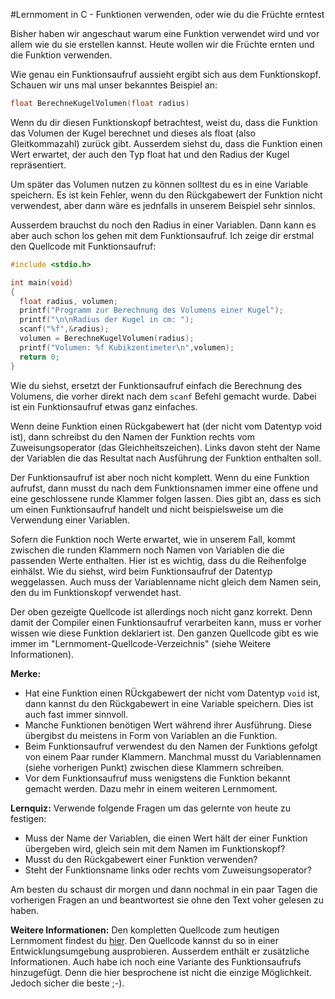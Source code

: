 #Lernmoment in C - Funktionen verwenden, oder wie du die Früchte erntest

Bisher haben wir angeschaut warum eine Funktion verwendet wird und vor allem wie du sie erstellen kannst. Heute wollen wir die Früchte ernten und die Funktion verwenden.

Wie genau ein Funktionsaufruf aussieht ergibt sich aus dem Funktionskopf. Schauen wir uns mal unser bekanntes Beispiel an:

```c
float BerechneKugelVolumen(float radius)
```

Wenn du dir diesen Funktionskopf betrachtest, weist du, dass die Funktion das Volumen der Kugel berechnet und dieses als float (also Gleitkommazahl) zurück gibt. Ausserdem siehst du, dass die Funktion einen Wert erwartet, der auch den Typ float hat und den Radius der Kugel repräsentiert. 

Um später das Volumen nutzen zu können solltest du es in eine Variable speichern. Es ist kein Fehler, wenn du den Rückgabewert der Funktion nicht verwendest, aber dann wäre es jednfalls in unserem Beispiel sehr sinnlos.

Ausserdem brauchst du noch den Radius in einer Variablen. Dann kann es aber auch schon los gehen mit dem Funktionsaufruf. Ich zeige dir erstmal den Quellcode mit Funktionsaufruf:

```{.c .numberlines startFrom="1"}
#include <stdio.h>

int main(void)
{ 
  float radius, volumen;
  printf("Programm zur Berechnung des Volumens einer Kugel");
  printf("\n\nRadius der Kugel in cm: ");
  scanf("%f",&radius);
  volumen = BerechneKugelVolumen(radius);
  printf("Volumen: %f Kubikzentimeter\n",volumen);
  return 0;
}
```

Wie du siehst, ersetzt der Funktionsaufruf einfach die Berechnung des Volumens, die vorher direkt nach dem `scanf` Befehl gemacht wurde. Dabei ist ein Funktionsaufruf etwas ganz einfaches.

Wenn deine Funktion einen Rückgabewert hat (der nicht vom Datentyp void ist), dann schreibst du den Namen der Funktion rechts vom Zuweisungsoperator (das Gleichheitszeichen). Links davon steht der Name der Variablen die das Resultat nach Ausführung der Funktion enthalten soll.

Der Funktionsaufruf ist aber noch nicht komplett. Wenn du eine Funktion aufrufst, dann musst du nach dem Funktionsnamen immer eine offene und eine geschlossene runde Klammer folgen lassen. Dies gibt an, dass es sich um einen Funktionsaufruf handelt und nicht beispielsweise um die Verwendung einer Variablen. 

Sofern die Funktion noch Werte erwartet, wie in unserem Fall, kommt zwischen die runden Klammern noch Namen von Variablen die die passenden Werte enthalten. Hier ist es wichtig, dass du die Reihenfolge einhälst. Wie du siehst, wird beim Funktionsaufruf der Datentyp weggelassen. Auch muss der Variablenname nicht gleich dem Namen sein, den du im Funktionskopf verwendet hast.

Der oben gezeigte Quellcode ist allerdings noch nicht ganz korrekt. Denn damit der Compiler einen Funktionsaufruf verarbeiten kann, muss er vorher wissen wie diese Funktion deklariert ist. Den ganzen Quellcode gibt es wie immer im "Lernmoment-Quellcode-Verzeichnis" (siehe Weitere Informationen).

**Merke:**

- Hat eine Funktion einen RÜckgabewert der nicht vom Datentyp `void` ist, dann kannst du den Rückgabewert in eine Variable speichern. Dies ist auch fast immer sinnvoll.
- Manche Funktionen benötigen Wert während ihrer Ausführung. Diese übergibst du meistens in Form von Variablen an die Funktion.
- Beim Funktionsaufruf verwendest du den Namen der Funktions gefolgt von einem Paar runder Klammern. Manchmal musst du Variablennamen (siehe vorherigen Punkt) zwischen diese Klammern schreiben.
- Vor dem Funktionsaufruf muss wenigstens die Funktion bekannt gemacht werden. Dazu mehr in einem weiteren Lernmoment.

**Lernquiz:** Verwende folgende Fragen um das gelernte von heute zu festigen:

- Muss der Name der Variablen, die einen Wert hält der einer Funktion übergeben wird, gleich sein mit dem Namen im Funktionskopf?
- Musst du den Rückgabewert einer Funktion verwenden?
- Steht der Funktionsname links oder rechts vom Zuweisungsoperator?

Am besten du schaust dir morgen und dann nochmal in ein paar Tagen die vorherigen Fragen an und beantwortest sie ohne den Text voher gelesen zu haben.

**Weitere Informationen:** Den kompletten Quellcode zum heutigen Lernmoment findest du [hier](https://github.com/inginform/lernmomente/tree/master/C_FunktionenVerwenden). Den Quellcode kannst du so in einer Entwicklungsumgebung ausprobieren. Ausserdem enthält er zusätzliche Informationen. Auch habe ich noch eine Variante des Funktionsaufrufs hinzugefügt. Denn die hier besprochene ist nicht die einzige Möglichkeit. Jedoch sicher die beste ;-).
